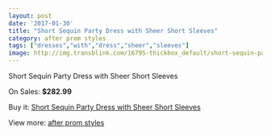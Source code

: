 ```yaml
---
layout: post
date: '2017-01-30'
title: "Short Sequin Party Dress with Sheer Short Sleeves"
category: after prom styles
tags: ["dresses","with","dress","sheer","sleeves"]
image: http://img.transblink.com/16795-thickbox_default/short-sequin-party-dress-with-sheer-short-sleeves.jpg
---
```

Short Sequin Party Dress with Sheer Short Sleeves

On Sales: **$282.99**
<a href="https://www.transblink.com/en/after-prom-styles/5303-short-sequin-party-dress-with-sheer-short-sleeves.html"><amp-img layout="responsive" width="600" height="600" src="//img.transblink.com/16795-thickbox_default/short-sequin-party-dress-with-sheer-short-sleeves.jpg" alt="Short Sequin Party Dress with Sheer Short Sleeves 0" /></a>
<a href="https://www.transblink.com/en/after-prom-styles/5303-short-sequin-party-dress-with-sheer-short-sleeves.html"><amp-img layout="responsive" width="600" height="600" src="//img.transblink.com/16797-thickbox_default/short-sequin-party-dress-with-sheer-short-sleeves.jpg" alt="Short Sequin Party Dress with Sheer Short Sleeves 1" /></a>
<a href="https://www.transblink.com/en/after-prom-styles/5303-short-sequin-party-dress-with-sheer-short-sleeves.html"><amp-img layout="responsive" width="600" height="600" src="//img.transblink.com/16796-thickbox_default/short-sequin-party-dress-with-sheer-short-sleeves.jpg" alt="Short Sequin Party Dress with Sheer Short Sleeves 2" /></a>

Buy it: [Short Sequin Party Dress with Sheer Short Sleeves](https://www.transblink.com/en/after-prom-styles/5303-short-sequin-party-dress-with-sheer-short-sleeves.html "Short Sequin Party Dress with Sheer Short Sleeves")

View more: [after prom styles](https://www.transblink.com/en/55-after-prom-styles "after prom styles")